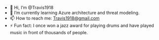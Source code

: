 - 👋 Hi, I’m @Travis1918
- 🌱 I’m currently learning Azure architecture and threat modeling.
- 📫 How to reach me: Travis1918@gmail.com
- ⚡ Fun fact: I once won a jazz award for playing drums and have played music in front of thousands of people.

<!---
Travis1918/Travis1918 is a ✨ special ✨ repository because its `README.md` (this file) appears on your GitHub profile.
You can click the Preview link to take a look at your changes.
--->
